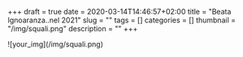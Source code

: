+++
draft = true
date = 2020-03-14T14:46:57+02:00
title = "Beata Ignoaranza..nel 2021"
slug = ""
tags = []
categories = []
thumbnail = "/img/squali.png"
description = ""
+++
<DIV  style="float:left;">![your_img](/img/squali.png)</DIV>
<DIV align="justify">
